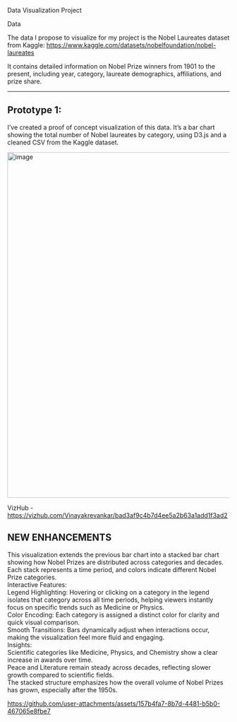 Data Visualization Project

Data

The data I propose to visualize for my project is the Nobel Laureates dataset from Kaggle:
https://www.kaggle.com/datasets/nobelfoundation/nobel-laureates

It contains detailed information on Nobel Prize winners from 1901 to the present, including year, category, laureate demographics, affiliations, and prize share.

---

## Prototype 1:

I’ve created a proof of concept visualization of this data.
It’s a bar chart showing the total number of Nobel laureates by category, using D3.js and a cleaned CSV from the Kaggle dataset.

<img width="1358" height="782" alt="image" src="https://github.com/user-attachments/assets/488302e1-15ad-4eab-ab98-7c51ffbc441b" />

VizHub - https://vizhub.com/Vinayakrevankar/bad3af9c4b7d4ee5a2b63a1add1f3ad2

## NEW ENHANCEMENTS 

This visualization extends the previous bar chart into a stacked bar chart showing how Nobel Prizes are distributed across categories and decades. Each stack represents a time period, and colors indicate different Nobel Prize categories. <br>
Interactive Features:<br>
Legend Highlighting: Hovering or clicking on a category in the legend isolates that category across all time periods, helping viewers instantly focus on specific trends such as Medicine or Physics.<br>
Color Encoding: Each category is assigned a distinct color for clarity and quick visual comparison.<br>
Smooth Transitions: Bars dynamically adjust when interactions occur, making the visualization feel more fluid and engaging.<br>
Insights:<br>
Scientific categories like Medicine, Physics, and Chemistry show a clear increase in awards over time.<br>
Peace and Literature remain steady across decades, reflecting slower growth compared to scientific fields.<br>
The stacked structure emphasizes how the overall volume of Nobel Prizes has grown, especially after the 1950s.<br>

https://github.com/user-attachments/assets/157b4fa7-8b7d-4481-b5b0-467065e8fbe7



